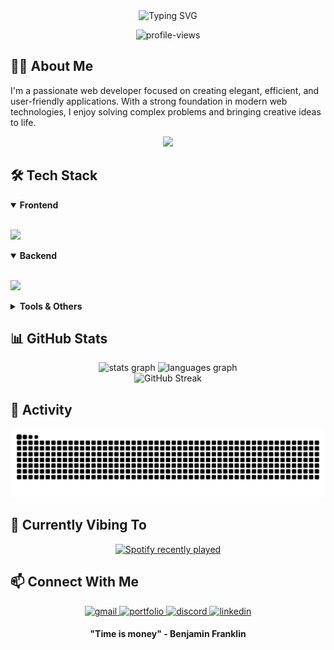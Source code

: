 <div align="center">
  <img src="https://readme-typing-svg.herokuapp.com?font=Fira+Code&weight=600&size=30&duration=3000&pause=1000&color=A020F0&center=true&vCenter=true&random=false&width=600&lines=Hi+there!+%F0%9F%91%8B+I'm+Lewis;Full+Stack+Web+Developer;Turning+Ideas+into+Reality" alt="Typing SVG" />
</div>

<p align="center">
  <img src="https://komarev.com/ghpvc/?username=Iweisc&label=Profile%20views&color=A020F0&style=flat" alt="profile-views" />
</p>

## 🧑‍💻 About Me

I'm a passionate web developer focused on creating elegant, efficient, and user-friendly applications. With a strong foundation in modern web technologies, I enjoy solving complex problems and bringing creative ideas to life.

<div align="center">
  <img height="180" src="https://user-images.githubusercontent.com/5713670/87202985-820dcb80-c2b6-11ea-9f56-7ec461c497c3.gif" />
</div>

## 🛠️ Tech Stack

<details open>
<summary><b>Frontend</b></summary>
<br>
<p align="left">
  <a href="#"><img src="https://skillicons.dev/icons?i=html,css,js,ts,react,tailwind" /></a>
</p>
</details>

<details open>
<summary><b>Backend</b></summary>
<br>
<p align="left">
  <a href="#"><img src="https://skillicons.dev/icons?i=nodejs,express,mongodb" /></a>
</p>
</details>

<details>
<summary><b>Tools & Others</b></summary>
<br>
<p align="left">
  <a href="#"><img src="https://skillicons.dev/icons?i=git,github,neovim,figma,vercel,netlify" /></a>
</p>
</details>

## 📊 GitHub Stats

<div align="center">
  <img src="https://github-readme-stats.vercel.app/api?username=Iweisc&show_icons=true&theme=tokyonight&hide_border=true&count_private=true" height="170" alt="stats graph" />
  <img src="https://github-readme-stats.vercel.app/api/top-langs?username=Iweisc&layout=compact&theme=tokyonight&hide_border=true&langs_count=6" height="170" alt="languages graph" />
</div>

<div align="center">
  <img src="https://github-readme-streak-stats.herokuapp.com/?user=Iweisc&theme=tokyonight&hide_border=true" alt="GitHub Streak" />
</div>

## 🔄 Activity

<img src="https://raw.githubusercontent.com/Iweisc/Iweisc/output/snake.svg" alt="Snake animation" />

## 🎵 Currently Vibing To

<div align="center">
  <a href="https://open.spotify.com/user/31j2ps6rafwkkpk3k6mkctiu6alm">
    <img src="https://spotify-recently-played-readme.vercel.app/api?user=31j2ps6rafwkkpk3k6mkctiu6alm&count=5" alt="Spotify recently played" />
  </a>
</div>

## 📫 Connect With Me

<div align="center">
  <a href="mailto:coderzawad@gmail.com" target="_blank">
    <img src="https://img.shields.io/badge/Gmail-D14836?style=for-the-badge&logo=gmail&logoColor=white" alt="gmail" />
  </a>
  <a href="https://zawad.vercel.app/" target="_blank">
    <img src="https://img.shields.io/badge/Portfolio-A020F0?style=for-the-badge&logo=About.me&logoColor=white" alt="portfolio" />
  </a>
  <a href="https://discord.gg/w5Pr89PnV4" target="_blank">
    <img src="https://img.shields.io/badge/Discord-7289DA?style=for-the-badge&logo=discord&logoColor=white" alt="discord" />
  </a>
  <a href="https://www.linkedin.com/" target="_blank">
    <img src="https://img.shields.io/badge/LinkedIn-0077B5?style=for-the-badge&logo=linkedin&logoColor=white" alt="linkedin" />
  </a>
</div>

<div align="center">
  <h4>"Time is money" - Benjamin Franklin</h4>
</div>

